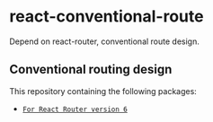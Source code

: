 # react-conventional-route
Depend on react-router, conventional route design.

## Conventional routing design
This repository containing the following packages:

- [`For React Router version 6`](/v6)